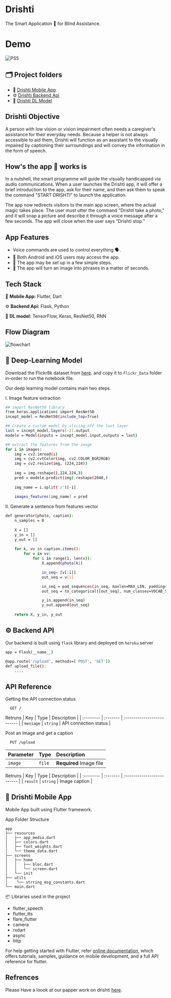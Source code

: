 
# Drishti 

The Smart Application 📱 for Blind Assistance.

# Demo
<img src="https://github.com/Sagarnaikg/sagarnaikg/blob/main/assets/drishti-img.png" alt="PS5"/>

##

## 🗂 Project folders 
 - 📱 [Drishti Mobile App](https://github.com/Sagarnaikg/drishti-app)
 - ⚙️ [Drishti Backend Api](https://github.com/Sagarnaikg/drishti-api)
 - 🤖 [Drishti DL Model ](https://github.com/Sagarnaikg/drishti/tree/main/drishti-dl-model)

##
## Drishti Objective

A person with low vision or vision impairment often needs a caregiver's assistance for their everyday needs. Because a helper is not always accessible to aid them, Drishti will function as an assistant to the visually impaired by captioning their surroundings and will convey the information in the form of speech.

##
## How's the app 📱 works is 
In a nutshell, the smart programme will guide the visually handicapped via audio communications. When a user launches the Drishti app, it will offer a brief introduction to the app, ask for their name, and then ask them to speak the command "START DRISHTI" to launch the application.


The app now redirects visitors to the main app screen, where the actual magic takes place. The user must utter the command "Drishti take a photo," and it will snap a picture and describe it through a voice message after a few seconds. The app will close when the user says "Drishti stop."

##
## App Features

- Voice commands are used to control everything 🗣.
- 📱 Both Android and iOS users may access the app.
- 📱 The app may be set up in a few simple steps.
- 📱 The app will turn an image into phrases in a matter of seconds.


##
## Tech Stack

📱 **Mobile App:** Flutter, Dart

⚙️ **Backend Api:** Flask, Python

🤖 **DL model:** TensorFlow, Keras, ResNet50, RNN

##
## Flow Diagram
![flowchart](https://github.com/Sagarnaikg/drishti/blob/main/flowchart.png)
##
## 🤖 Deep-Learning Model

Download the Flickr8k dataset from [here](https://www.kaggle.com/datasets/adityajn105/flickr8k). and copy it to 
`Flickr_Data` folder in-order to run the notebook file.

Our deep learning model contains main two steps.

I. Image feature extraction
```bash
## import ResNet50 library
from keras.applications import ResNet50
incept_model = ResNet50(include_top=True)

## Create a custom model by slicing off the last layer
last = incept_model.layers[-2].output
modele = Model(inputs = incept_model.input,outputs = last)

## extract the features from the image
for i in images:
    img = cv2.imread(i)
    img = cv2.cvtColor(img, cv2.COLOR_BGR2RGB)
    img = cv2.resize(img, (224,224))
    
    img = img.reshape(1,224,224,3)
    pred = modele.predict(img).reshape(2048,)
        
    img_name = i.split('/')[-1]
    
    images_features[img_name] = pred
```

II. Generate a sentence from features vector

```bash
def generator(photo, caption):
    n_samples = 0
    
    X = []
    y_in = []
    y_out = []
    
    for k, vv in caption.items():
        for v in vv:
            for i in range(1, len(v)):
                X.append(photo[k])

                in_seq= [v[:i]]
                out_seq = v[i]

                in_seq = pad_sequences(in_seq, maxlen=MAX_LEN, padding='post', truncating='post')[0]
                out_seq = to_categorical([out_seq], num_classes=VOCAB_SIZE)[0]

                y_in.append(in_seq)
                y_out.append(out_seq)
            
    return X, y_in, y_out
```

##
## ⚙️ Backend API

Our backend is built using `flask` library and 
deployed on `heroku` server

```bash
app = Flask(__name__)

@app.route('/upload', methods=['POST', 'GET'])
def upload_file():
    ....
```

## API Reference

Getting the API connection status

```http
  GET /
```
Retruns
| Key | Type     | Description                |
| :-------- | :------- | :------------------------- |
| `message` | `string` | API connection status |

Post an Image and get a caption

```http
  PUT /upload
```

| Parameter | Type     | Description                       |
| :-------- | :------- | :-------------------------------- |
| `image`      | `file` | **Required** Image file  |

Retruns
| Key | Type     | Description                |
| :-------- | :------- | :------------------------- |
| `result` | `string` | Image caption |

##
## 📱 Drishti Mobile App

Mobile App built using Flutter framework. 

App Folder Structure
```
app
├── resources
│   ├── app_media.dart 
│   ├── colors.dart
│   ├── font_weights.dart
│   └── theme_data.dart
├── screens
│   ├── home
│   │   ├── bloc.dart
│   │   └── screen.dart
│   └── init
├── utils
│    └── strring_msg_constants.dart
└── main.dart
```



📦 Libraries used in the project
- flutter_speech
- flutter_tts
- flare_flutter
- camera
- rxdart
- async
- http


For help getting started with Flutter, refer
[online documentation](https://flutter.dev/docs), which offers tutorials,
samples, guidance on mobile development, and a full API reference for flutter.
##

## Refrences
Please Have a loook at our papper work on drishti [here](https://github.com/Sagarnaikg/drishti/blob/main/DRISHTI%20-%20paper_publish.pdf).


